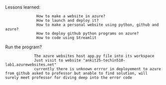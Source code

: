 Lessons learned:


                  How to make a website in azure?
                  How to launch and deploy it?
                  How to make a personal website using python, github and azure?
                  How to deploy github python programs on azure?
                  How to code using Streamlit
Run the program?

                 The azure websites host app.py file into its workspace
                 Just visit to website "ankit25-techin510-lab1.azurewebsites.net"
                 currently there is unknown errror in deployement to azure from github asked to professor but anable to find solution, will surely meet professor for diving deep into the error code
